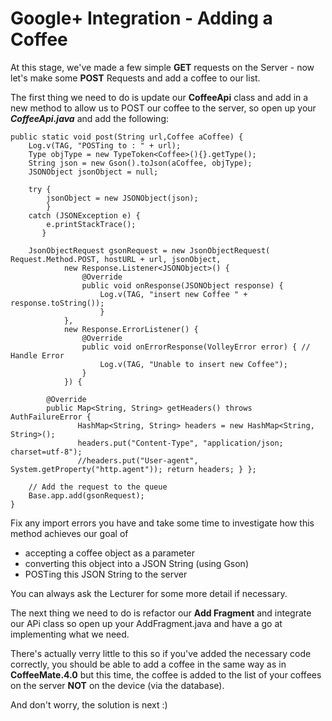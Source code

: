 # Google+ Integration - Adding a Coffee

At this stage, we've made a few simple **GET** requests on the Server - now let's make some **POST** Requests and add a coffee to our list.

The first thing we need to do is update our **CoffeeApi** class and add in a new method to allow us to POST our coffee to the server, so open up your **_CoffeeApi.java_** and add the following:

```
public static void post(String url,Coffee aCoffee) { 
    Log.v(TAG, "POSTing to : " + url); 
    Type objType = new TypeToken<Coffee>(){}.getType(); 
    String json = new Gson().toJson(aCoffee, objType); 
    JSONObject jsonObject = null; 

    try { 
        jsonObject = new JSONObject(json); 
        } 
    catch (JSONException e) { 
        e.printStackTrace(); 
       }     

    JsonObjectRequest gsonRequest = new JsonObjectRequest( Request.Method.POST, hostURL + url, jsonObject, 
            new Response.Listener<JSONObject>() { 
                @Override 
                public void onResponse(JSONObject response) { 
                    Log.v(TAG, "insert new Coffee " + response.toString()); 
                    } 
            }, 
            new Response.ErrorListener() { 
                @Override 
                public void onErrorResponse(VolleyError error) { // Handle Error 
                    Log.v(TAG, "Unable to insert new Coffee"); 
                } 
            }) { 

        @Override 
        public Map<String, String> getHeaders() throws AuthFailureError { 
               HashMap<String, String> headers = new HashMap<String, String>(); 
               headers.put("Content-Type", "application/json; charset=utf-8"); 
               //headers.put("User-agent", System.getProperty("http.agent")); return headers; } }; 
    
    // Add the request to the queue 
    Base.app.add(gsonRequest);
}
```
Fix any import errors you have and take some time to investigate how this method achieves our goal of

- accepting a coffee object as a parameter
- converting this object into a JSON String (using Gson)
- POSTing this JSON String to the server

You can always ask the Lecturer for some more detail if necessary.

The next thing we need to do is refactor our **Add Fragment** and integrate our APi class so open up your AddFragment.java and have a go at implementing what we need.

There's actually verry little to this so if you've added the necessary code correctly, you should be able to add a coffee in the same way as in **CoffeeMate.4.0** but this time, the coffee is added to the list of your coffees on the server **NOT** on the device (via the database).

And don't worry, the solution is next :)

